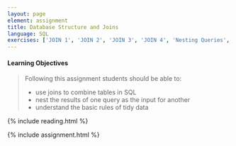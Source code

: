 ```yaml
---
layout: page
element: assignment
title: Database Structure and Joins
language: SQL
exercises: ['JOIN 1', 'JOIN 2', 'JOIN 3', 'JOIN 4', 'Nesting Queries', 'Real Portal Data']
---
```


#### Learning Objectives

> Following this assignment students should be able to:
>
> - use joins to combine tables in SQL
> - nest the results of one query as the input for another
> - understand the basic rules of tidy data

{% include reading.html %}

{% include assignment.html %}
